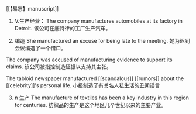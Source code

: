 [[【易忘】manuscript]]
1. V.生产经营：
The company manufactures automobiles at its factory in Detroit.
该公司在底特律的工厂生产汽车。

2. 编造
She manufactured an excuse for being late to the meeting.
她为迟到会议编造了一个借口。

The company was accused of manufacturing evidence to support its claims.
该公司被指控制造证据以支持其主张。

The tabloid newspaper manufactured [[scandalous]] [[rumors]] about the [[celebrity]]'s personal life.
小报制造了有关名人私生活的丑闻谣言

3. n 生产
The manufacture of textiles has been a key industry in this region for centuries.
纺织品的生产是这个地区几个世纪以来的主要产业。

